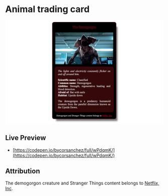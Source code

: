 # Animal trading card

![Preview](images/preview.png)

## Live Preview
* [https://codepen.io/bycorsanchez/full/wPdqmK/](https://codepen.io/bycorsanchez/full/wPdqmK/)

## Attribution

The demogorgon creature and Stranger Things content belongs to [Netflix, Inc](https://www.netflix.com/).
